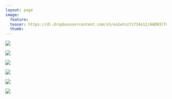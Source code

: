 ```yaml
---
layout: page
image:
  feature:
  teaser: https://dl.dropboxusercontent.com/sh/ea1wtnz7z734o12/AADN3lTod4W3eMBmkpDttuLIa/luontokuvat/kes%C3%A4/2/DSC27575-245px.jpg
  thumb:
---
```


[![](https://dl.dropboxusercontent.com/sh/ea1wtnz7z734o12/AAB3Cw8kBIdZxXXTUFTOnBa8a/luontokuvat/kes%C3%A4/2/DSC27563-800px.jpg)](https://dl.dropboxusercontent.com/sh/ea1wtnz7z734o12/AACA5fboPZxgHIifyGlo68v7a/luontokuvat/kes%C3%A4/2/DSC27563.jpg)

[![](https://dl.dropboxusercontent.com/sh/ea1wtnz7z734o12/AAC6cbCz-utguJIAUCktxq1ca/luontokuvat/kes%C3%A4/2/DSC27569-800px.jpg)](https://dl.dropboxusercontent.com/sh/ea1wtnz7z734o12/AAAWjOKM_b8l520UiJXora_ba/luontokuvat/kes%C3%A4/2/DSC27569.jpg)

[![](https://dl.dropboxusercontent.com/sh/ea1wtnz7z734o12/AACKQHGYxMlBDS1VAt_hupx-a/luontokuvat/kes%C3%A4/2/DSC27572-800px.jpg)](https://dl.dropboxusercontent.com/sh/ea1wtnz7z734o12/AAAuuMuxm47vTEjtgYJ1t0O8a/luontokuvat/kes%C3%A4/2/DSC27572.jpg)

[![](https://dl.dropboxusercontent.com/sh/ea1wtnz7z734o12/AACWm7z0pKY-nmN-InXcx0Uua/luontokuvat/kes%C3%A4/2/DSC27575-800px.jpg)](https://dl.dropboxusercontent.com/sh/ea1wtnz7z734o12/AABZNyfcVNxu6D0EZi8zeeT6a/luontokuvat/kes%C3%A4/2/DSC27575.jpg)

[![](https://dl.dropboxusercontent.com/sh/ea1wtnz7z734o12/AADApIW56PC5obvup0iECc-ra/luontokuvat/kes%C3%A4/2/DSC27589-800px.jpg)](https://dl.dropboxusercontent.com/sh/ea1wtnz7z734o12/AABdA5hdB0mDrxQ4LWK9zk3-a/luontokuvat/kes%C3%A4/2/DSC27589.jpg)

[![](hhttps://dl.dropboxusercontent.com/sh/ea1wtnz7z734o12/AACgdeF576to3ChVKQfIOlFoa/luontokuvat/kes%C3%A4/2/DSC27597-800px.jpg)](https://dl.dropboxusercontent.com/sh/ea1wtnz7z734o12/AABSSRhT8fjiV2kPlic44Caja/luontokuvat/kes%C3%A4/2/DSC27597.jpg)
